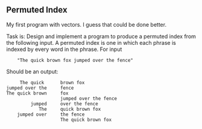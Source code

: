 ## Permuted Index
My first program with vectors. I guess that could be done better. 

Task is:
Design and implement a program to produce a permuted index from the following input. A permuted index is one in which each phrase is indexed by every word in the phrase.
For input 

        "The quick brown fox jumped over the fence"
Should be an output:

         The quick      brown fox 
    jumped over the     fence
    The quick brown     fox 
                        jumped over the fence
             jumped     over the fence
                The     quick brown fox 
        jumped over     the fence
                        The quick brown fox
